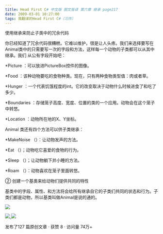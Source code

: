 ```yaml
---
title: Head First C# 中文版 图文皆译 第六章 继承 page217
date: 2009-03-01 10:27:00
tags: 我翻译的Head First C#（习作）
---
```

使用继承来防止子类中的冗余代码

你已经知道了冗余代码很糟糕。它难以维护，很是让人头疼。我们来选择要写在Animal类中的只需要写一次的字段和方法，这样每一个动物的子类都可以从其中继承。我们
从公有字段开始吧：

*Picture  ：可以放进PictureBox控件的图像。 

*Food  ：该种动物要吃的食物种类。现在，只有两种食物类型值：肉或者草。 

*Hunger  ：一个代表饥饿程度的int。它的改变取决于动物什么时候进食了和吃了多少。 

*Boundaries  ：存储笼子高度、宽度、位置的类的一个应用。动物会在这个笼子中转悠。 

*Location  ：动物所在地的X、Y坐标。 

Animal  类还有四个方法可以供子类继承：

*MakeNoise  （）：让动物发声的方法。 

*Eat  （）；动物吃它喜爱的食物的行为。 

*Sleep  （）；让动物躺下并小睡的方法。 

*Roam  （）：动物喜欢在笼子里面转悠。 

②  创建一个基类来给动物们提供共同的特性

基类中的字段、属性、和方法将会给所有继承自它的子类们共同的状态和行为。子类们都是动物，所以基类叫做Animal是说的通的。

![](https://p-blog.csdn.net/images/p_blog_csdn_net/cuipengfei1/EntryImages/20090301/2009-03-01_10-16-35.jpg)



[ ![](https://profile.csdnimg.cn/5/2/5/3_cuipengfei1)
![](https://g.csdnimg.cn/static/user-reg-year/1x/11.png)
](https://blog.csdn.net/cuipengfei1)



发布了127 篇原创文章  ·  获赞 8  ·  访问量 74万+

